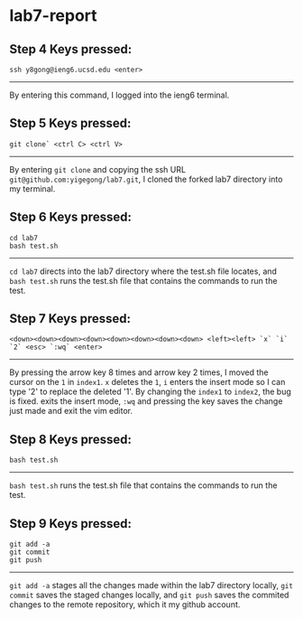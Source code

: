 # lab7-report

## Step 4 Keys pressed:
```
ssh y8gong@ieng6.ucsd.edu <enter>
```
---
By entering this command, I logged into the ieng6 terminal.

## Step 5 Keys pressed:
```
git clone` <ctrl C> <ctrl V>
```
---
By entering `git clone` and copying the ssh URL `git@github.com:yigegong/lab7.git`, I cloned the forked lab7 directory into my terminal.

## Step 6 Keys pressed:
```
cd lab7
bash test.sh
```
---
`cd lab7` directs into the lab7 directory where the test.sh file locates, and `bash test.sh` runs the test.sh file that contains the commands to run the test.

## Step 7 Keys pressed:
```vim ListExample.java
<down><down><down><down><down><down><down><down> <left><left> `x` `i` `2` <esc> `:wq` <enter>
```
---

By pressing the <down> arrow key 8 times and <left> arrow key 2 times, I moved the cursor on the `1` in `index1`. `x` deletes the `1`, `i` enters the insert mode so I can type '2' to replace the deleted '1'. By changing the `index1` to `index2`, the bug is fixed. <esc> exits the insert mode, `:wq` and pressing the <enter> key saves the change just made and exit the vim editor.

## Step 8 Keys pressed:
```
bash test.sh
```
---
`bash test.sh` runs the test.sh file that contains the commands to run the test.

## Step 9 Keys pressed:
```
git add -a
git commit
git push
```
---
`git add -a` stages all the changes made within the lab7 directory locally, `git commit` saves the staged changes locally, and `git push` saves the commited changes to the remote repository, which it my github account.

